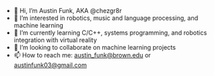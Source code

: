 - 👋 Hi, I’m Austin Funk, AKA @chezgr8r
- 👀 I’m interested in robotics, music and language processing, and machine learning
- 🌱 I’m currently learning C/C++, systems programming, and robotics integration with virtual reality
- 💞️ I’m looking to collaborate on machine learning projects
- 📫 How to reach me: austin_funk@brown.edu or austinfunk03@gmail.com

<!---
chezgr8r/chezgr8r is a ✨ special ✨ repository because its `README.md` (this file) appears on your GitHub profile.
You can click the Preview link to take a look at your changes.
--->
